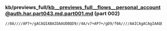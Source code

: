 ### kb/previews_full/kb__previews_full__flows__personal_account@auth.har.part043.md.part001.md (part 002)

```md
//8A////AP7+/gACAQIABAIDAAUDBQD9//4A/v7+AP7+/gD9/f0A////AAICAgACAgIAAQEBAAD//wAFAwQ
```

```
